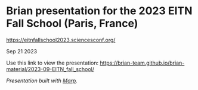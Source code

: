 # Brian presentation for the 2023 EITN Fall School (Paris, France)

https://eitnfallschool2023.sciencesconf.org/

Sep 21 2023

Use this link to view the presentation:
https://brian-team.github.io/brian-material/2023-09-EITN_fall_school/

*Presentation built with [Marp](https://marp.app/).*
